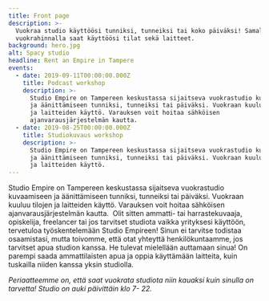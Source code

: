 ```yaml
---
title: Front page
description: >-
  Vuokraa studio käyttöösi tunniksi, tunneiksi tai koko päiväksi! Samalla
  vuokrahinnalla saat käyttöösi tilat sekä laitteet.
background: hero.jpg
alt: Spacy studio
headline: Rent an Empire in Tampere
events:
  - date: 2019-09-11T00:00:00.000Z
    title: Podcast workshop
    description: >-
      Studio Empire on Tampereen keskustassa sijaitseva vuokrastudio kuvaamiseen
      ja äänittämiseen tunniksi, tunneiksi tai päiväksi. Vuokraan kuuluu tilojen
      ja laitteiden käyttö. Varauksen voit hoitaa sähköisen
      ajanvarausjärjestelmän kautta.
  - date: 2019-08-25T00:00:00.000Z
    title: Studiokuvaus workshop
    description: >-
      Studio Empire on Tampereen keskustassa sijaitseva vuokrastudio kuvaamiseen
      ja äänittämiseen tunniksi, tunneiksi tai päiväksi. Vuokraan kuuluu tilojen
      ja laitteiden käyttö.​
---
```


Studio Empire on Tampereen keskustassa sijaitseva vuokrastudio kuvaamiseen ja äänittämiseen tunniksi, tunneiksi tai
päiväksi. Vuokraan kuuluu tilojen ja laitteiden käyttö. Varauksen voit hoitaa sähköisen ajanvarausjärjestelmän kautta.
​
Olit sitten ammatti- tai harrastekuvaaja, opiskelija, freelancer tai jos tarvitset studiota vaikka yrityksesi käyttöön,
tervetuloa työskentelemään Studio Empireen! Sinun ei tarvitse todistaa osaamistasi, mutta toivomme, että otat yhteyttä
henkilökuntaamme, jos tarvitset apua studion kanssa. He tulevat mielellään auttamaan sinua! On parempi saada
ammattilaisten apua ja oppia käyttämään laitteita, kuin tuskailla niiden kanssa yksin studiolla.

_Periaatteemme on, että saat vuokrata studiota niin kauaksi kuin sinulla on tarvetta!
Studio on auki päivittäin klo 7- 22._
